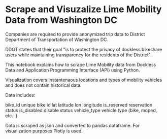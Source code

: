 # Scrape and Visuzalize Lime Mobility Data from Washington DC

Companies are required to provide anonymized trip data to District Department of Transportation of Washington DC.

DDOT states that their goal "is to protect the privacy of dockless bikeshare users while maintaining transparency for the residents of the District".

This notebook explains how to scrape Lime Mobility data from Dockless Data and Application Programming Interface (API) using Python.

Visualization covers instantenaous locations and types of mobility vehicles and does not contain historical data.

Data includes:

bike_id	        unique bike id
lat	            latitude
lon	            longitude
is_reserved	    reservation status
is_disabled	    disable status
vehicle_type	  vehicle type (bike, moped, etc...)

Data is scraped as json and converted to pandas dataframe. For visualization purposes Plotly is used. 
